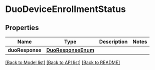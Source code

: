 # DuoDeviceEnrollmentStatus

## Properties
Name | Type | Description | Notes
------------ | ------------- | ------------- | -------------
**duoResponse** | [**DuoResponseEnum**](DuoResponseEnum.md) |  | 

[[Back to Model list]](../README.md#documentation-for-models) [[Back to API list]](../README.md#documentation-for-api-endpoints) [[Back to README]](../README.md)


